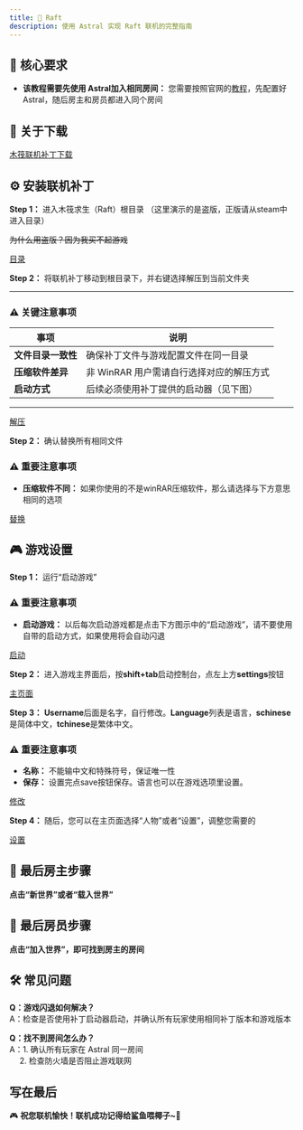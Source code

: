 ```yaml
---
title: 🚢 Raft
description: 使用 Astral 实现 Raft 联机的完整指南
---
```

## 📌 核心要求

- **该教程需要先使用 Astral加入相同房间：** 您需要按照官网的[教程](/quick-start/download-install/)，先配置好 Astral，随后房主和房员都进入同个房间

## 🔽 关于下载

[木筏联机补丁下载](https://pao.lu/)

## ⚙️ 安装联机补丁

**Step 1：** 进入木筏求生（Raft）根目录
（这里演示的是盗版，正版请从steam中进入目录）

~~为什么用盗版？因为我买不起游戏~~

[目录](/images/木筏联机/木筏联机-1.png)

**Step 2：** 将联机补丁移动到根目录下，并右键选择解压到当前文件夹

---

### ⚠️ 关键注意事项
| 事项                | 说明                                                                 |
|---------------------|----------------------------------------------------------------------|
| **文件目录一致性**  | 确保补丁文件与游戏配置文件在同一目录                                 |
| **压缩软件差异**    | 非 WinRAR 用户需请自行选择对应的解压方式                                    |
| **启动方式**        | 后续必须使用补丁提供的启动器（见下图）                               |

---

[解压](/images/木筏联机/木筏联机-2.png)

**Step 2：** 确认替换所有相同文件
### ⚠️ 重要注意事项

- **压缩软件不同：** 如果你使用的不是winRAR压缩软件，那么请选择与下方意思相同的选项

[替换](/images/木筏联机/木筏联机-3.png)



## 🎮 游戏设置

**Step 1：** 运行“启动游戏”

### ⚠️ 重要注意事项

- **启动游戏：** 以后每次启动游戏都是点击下方图示中的“启动游戏”，请不要使用自带的启动方式，如果使用将会自动闪退

[启动](/images/木筏联机/木筏联机-4.png)

**Step 2：** 进入游戏主界面后，按**shift+tab**启动控制台，点左上方**settings**按钮

[主页面](/images/木筏联机/木筏联机-5.png)

**Step 3：** **Username**后面是名字，自行修改。**Language**列表是语言，**schinese**是简体中文，**tchinese**是繁体中文。

### ⚠️ 重要注意事项

- **名称：** 不能输中文和特殊符号，保证唯一性
- **保存：** 设置完点save按钮保存。语言也可以在游戏选项里设置。

[修改](/images/木筏联机/木筏联机-6.png)

**Step 4：** 随后，您可以在主页面选择“人物”或者“设置”，调整您需要的

[设置](/images/木筏联机/木筏联机-7.png)

## 👑 最后房主步骤

**点击“新世界”或者“载入世界”**

## 👥 最后房员步骤

**点击“加入世界”，即可找到房主的房间**

## 🛠️ 常见问题
**Q：游戏闪退如何解决？**  
A：检查是否使用补丁启动器启动，并确认所有玩家使用相同补丁版本和游戏版本

**Q：找不到房间怎么办？**  
A：1. 确认所有玩家在 Astral 同一房间  
　 2. 检查防火墙是否阻止游戏联网

## 写在最后

🎮 **祝您联机愉快！联机成功记得给鲨鱼喂椰子~🌴**